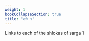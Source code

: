 ```yaml
---
weight: 1
bookCollapseSection: true
title: "सर्गः १"
---
```

Links to each of the shlokas of sarga 1
